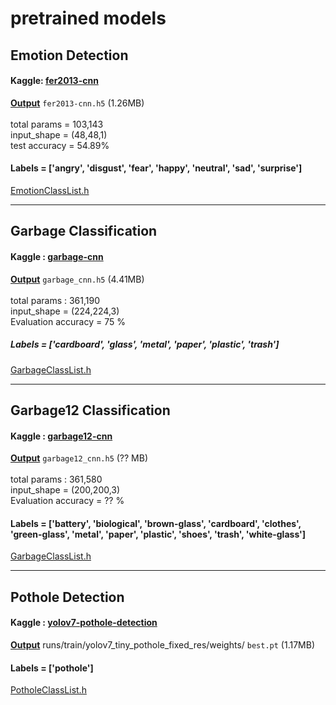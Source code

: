# pretrained models

## Emotion Detection

#### Kaggle: [fer2013-cnn](https://www.kaggle.com/code/rkuo2000/fer2013-cnn)
**[Output](https://www.kaggle.com/code/rkuo2000/fer2013-cnn/output)** `fer2013-cnn.h5` (1.26MB)<br>
<br>
total params = 103,143<br>
input_shape = (48,48,1)<br>
test accuracy = 54.89%<br>

#### Labels = ['angry', 'disgust', 'fear', 'happy', 'neutral', 'sad', 'surprise']
[EmotionClassList.h](https://github.com/rkuo2000/EdgeAI-course/blob/main/pretrained/emotion_detection/EmotionClassList.h)<br>

---
## Garbage Classification

#### Kaggle : [garbage-cnn](https://www.kaggle.com/code/rkuo2000/garbage-cnn)
**[Output](https://www.kaggle.com/code/rkuo2000/garbage-cnn/output)**  `garbage_cnn.h5` (4.41MB)<br>
<br>
total params : 361,190<br>
input_shape = (224,224,3)<br>
Evaluation accuracy = 75 %<br>

##### Labels = ['cardboard', 'glass', 'metal', 'paper', 'plastic', 'trash']
[GarbageClassList.h](https://github.com/rkuo2000/EdgeAI-course/blob/main/pretrained/garbage_classification/GarbageClassList.h)<br>

---
## Garbage12 Classification

#### Kaggle : [garbage12-cnn](https://www.kaggle.com/code/rkuo2000/garbage12-cnn)
**[Output](https://www.kaggle.com/code/rkuo2000/garbage12-cnn/output)**  `garbage12_cnn.h5` (?? MB)<br>
<br>
total params : 361,580<br>
input_shape = (200,200,3)<br>
Evaluation accuracy = ?? %<br>

#### Labels = ['battery', 'biological', 'brown-glass', 'cardboard', 'clothes', 'green-glass', 'metal', 'paper', 'plastic', 'shoes', 'trash', 'white-glass']
[GarbageClassList.h](https://github.com/rkuo2000/EdgeAI-course/blob/main/pretrained/garbage12_classification/GarbageClassList.h)<br>

---
## Pothole Detection

#### Kaggle : [yolov7-pothole-detection](https://www.kaggle.com/code/rkuo2000/yolov7-pothole-detection)
**[Output](https://www.kaggle.com/code/rkuo2000/yolov7-pothole-detection/output)**  runs/train/yolov7_tiny_pothole_fixed_res/weights/ `best.pt` (1.17MB)<br>

#### Labels = ['pothole']
[PotholeClassList.h](https://github.com/rkuo2000/EdgeAI-course/blob/main/pretrained/yolov7_pothole-detection/PotholeClassList.h)<br>

